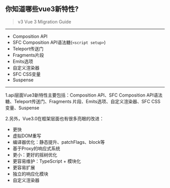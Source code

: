 ## 你知道哪些vue3新特性?
>v3 Vue 3 Migration Guide
---
- Composition API
- SFC Composition API语法糖(`<script setup>`)
- Teleport传送门
- Fragments片段
- Emits选项
- 自定义渲染器
- SFC CSS变量
- Suspense
---
1.api层面Vue3新特性主要包括：Composition API、SFC Composition API语法糖、Teleport传送门、Fragments 片段、Emits选项、自定义渲染器、SFC CSS变量、Suspense

2.另外，Vue3.0在框架层面也有很多亮眼的改进：
- 更快
- 虚拟DOM重写
- 编译器优化：静态提升、patchFlags、block等
- 基于Proxy的响应式系统
- 更小：更好的摇树优化
- 更容易维护：TypeScript + 模块化
- 更容易扩展
- 独立的响应化模块
- 自定义渲染器